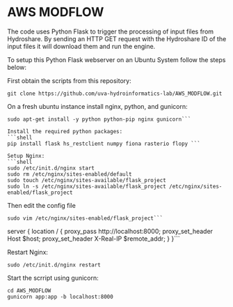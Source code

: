 # AWS MODFLOW

The code uses Python Flask to trigger the processing of input files from Hydroshare. By sending an HTTP GET request with the Hydroshare ID of the input files it will download them and run the engine.   

To setup this Python Flask webserver on an Ubuntu System follow the steps below:

First obtain the scripts from this repository:  

```git clone https://github.com/uva-hydroinformatics-lab/AWS_MODFLOW.git```  

 On a fresh ubuntu instance install nginx, python, and gunicorn:  
 ```shell
 sudo apt-get install -y python python-pip nginx gunicorn```

 Install the required python packages:
 ```shell
 pip install flask hs_restclient numpy fiona rasterio flopy ```

 Setup Nginx:
 ```shell
sudo /etc/init.d/nginx start
sudo rm /etc/nginx/sites-enabled/default
sudo touch /etc/nginx/sites-available/flask_project
sudo ln -s /etc/nginx/sites-available/flask_project /etc/nginx/sites-enabled/flask_project

 ```
 Then edit the config file
 ``` shell
 sudo vim /etc/nginx/sites-enabled/flask_project```

 ```
 server {
    location / {
        proxy_pass http://localhost:8000;
        proxy_set_header Host $host;
        proxy_set_header X-Real-IP $remote_addr;
    }
}```

Restart Nginx:
``` shell
sudo /etc/init.d/nginx restart
```

Start the scrript using gunicorn:
```
cd AWS_MODFLOW
gunicorn app:app -b localhost:8000
```
